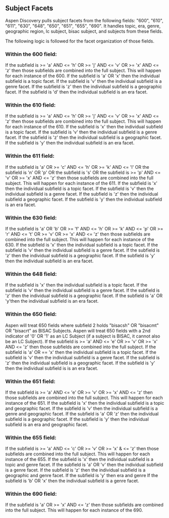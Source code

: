 ## Subject Facets

Aspen Discovery pulls subject facets from the following fields: "600", "610", "611", "630", "648", "650", "651", "655", "690". It handles topic, era, genre, geographic region, lc subject, bisac subject, and subjects from these fields.

The following logic is followed for the facet organization of those fields.

### Within the 600 field:
If the subfield is >= 'a' AND <= 'h' OR >= 'j' AND <= 'v' OR >= 'x' AND <= 'z' then those subfields are combined into the full subject. This will happen for each instance of the 600.
If the subfield is 'a' OR 'x' then the individual subfield is a topic facet.
If the subfield is 'v' then the individual subfield is a genre facet.
If the subfield is 'z' then the individual subfield is a geographic facet.
If the subfield is 'd' then the individual subfield is an era facet.

### Within the 610 field:
If the subfield is >= 'a' AND <= 'h' OR >= 'j' AND <= 'v' OR >= 'x' AND <= 'z' then those subfields are combined into the full subject. This will happen for each instance of the 610.
If the subfield is 'x' then the individual subfield is a topic facet.
If the subfield is 'v' then the individual subfield is a genre facet.
If the subfield is 'z' then the individual subfield is a geographic facet.
If the subfield is 'y' then the individual subfield is an era facet.

### Within the 611 field:
If the subfield is 'a' OR >= 'c' AND <= 'h' OR >= 'k' AND <= 'l' OR the subfield is 'n' OR 'p' OR the subfield is 's' OR the subfield is >= 'p' AND <= 'v' OR >= 'x' AND <= 'z' then those subfields are combined into the full subject. This will happen for each instance of the 611.
If the subfield is 'x' then the individual subfield is a topic facet.
If the subfield is 'v' then the individual subfield is a genre facet.
If the subfield is 'z' then the individual subfield a geographic facet.
If the subfield is 'y' then the individual subfield is an era facet.

### Within the 630 field:
If the subfield is 'a' OR 'b' OR >= 'f' AND <= 'h' OR >= 'k' AND <= 'p' OR >= 'r' AND <= 't' OR >= 'v' OR >= 'x' AND <= 'z' then those subfields are combined into the full subject. This will happen for each instance of the 630.
If the subfield is 'x' then the individual subfield is a topic facet.
If the subfield is 'v' then the individual subfield is a genre facet.
If the subfield is 'z' then the individual subfield is a geographic facet.
If the subfield is 'y' then the individual subfield is an era facet.

### Within the 648 field:
If the subfield is 'x' then the individual subfield is a topic facet.
If the subfield is 'v' then the individual subfield is a genre facet.
If the subfield is 'z' then the individual subfield is a geographic facet.
If the subfield is 'a' OR 'y'then the individual subfield is an era facet.

### Within the 650 field:
Aspen will treat 650 fields where subfield 2 holds "bisacsh" OR "bisacmt" OR "bisacrt" as BISAC Subjects.
Aspen will treat 650 fields with a 2nd indicator of '0' OR '1' as an LC Subject (if a subject is BISAC, it cannot also be an LC Subject).
If the subfield is >= 'a' AND <= 'e' OR >= 'v' OR >= 'x' AND <= 'z' then those subfields are combined into the full subject.
If the subfield is 'a' OR == 'x' then the individual subfield is a topic facet.
If the subfield is 'v' then the individual subfield is a genre facet.
If the subfield is 'z' then the individual subfield is a geographic facet.
If the subfield is 'y' then the individual subfield is is an era facet.

### Within the 651 field:
If the subfield is >= 'a' AND <= 'e' OR >= 'v' OR >= 'x' AND <= 'z' then those subfields are combined into the full subject. This will happen for each instance of the 651.
If the subfield is 'x' then the individual subfield is a topic and geographic facet.
If the subfield is 'v' then the individual subfield is a genre and geographic facet.
If the subfield is 'a' OR 'z' then the individual subfield is a geographic facet.
If the subfield is 'y' then the individual subfield is an era and geographic facet.

### Within the 655 field:
If the subfield is >= 'a' AND <= 'c' OR >= 'v' OR >= 'x' & <= 'z' then those subfields are combined into the full subject. This will happen for each instance of the 655.
If the subfield is 'x' then the individual subfield is a topic and genre facet.
If the subfield is 'a' OR 'v' then the individual subfield is a genre facet.
If the subfield is 'z' then the individual subfield is a geographic and genre facet.
If the subfield is 'y' then era and genre
If the subfield is 'b' OR 'x' then the individual subfield is a genre facet.

### Within the 690 field:
If the subfield is 'a' OR >= 'x' AND <= 'z' then those subfields are combined into the full subject. This will happen for each instance of the 690.
